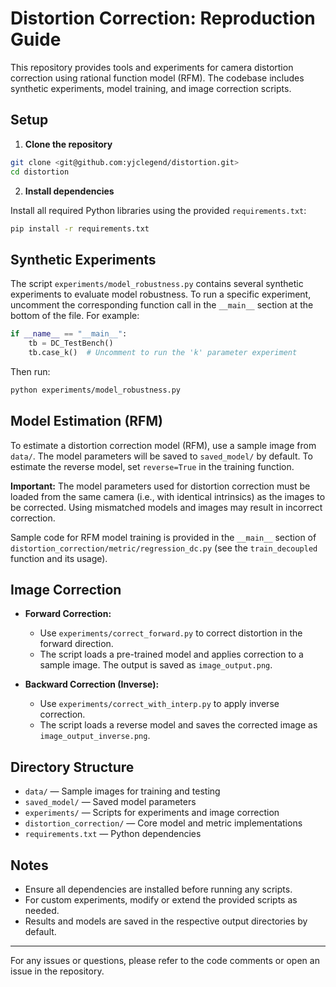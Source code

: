 # Distortion Correction: Reproduction Guide

This repository provides tools and experiments for camera distortion correction using rational function model (RFM). The codebase includes synthetic experiments, model training, and image correction scripts.

## Setup

1. **Clone the repository**

```bash
git clone <git@github.com:yjclegend/distortion.git>
cd distortion
```

2. **Install dependencies**

Install all required Python libraries using the provided `requirements.txt`:

```bash
pip install -r requirements.txt
```

## Synthetic Experiments

The script `experiments/model_robustness.py` contains several synthetic experiments to evaluate model robustness. To run a specific experiment, uncomment the corresponding function call in the `__main__` section at the bottom of the file. For example:

```python
if __name__ == "__main__":
    tb = DC_TestBench()
    tb.case_k()  # Uncomment to run the 'k' parameter experiment
```

Then run:

```bash
python experiments/model_robustness.py
```


## Model Estimation (RFM)

To estimate a distortion correction model (RFM), use a sample image from `data/`. The model parameters will be saved to `saved_model/` by default. To estimate the reverse model, set `reverse=True` in the training function.

**Important:** The model parameters used for distortion correction must be loaded from the same camera (i.e., with identical intrinsics) as the images to be corrected. Using mismatched models and images may result in incorrect correction.

Sample code for RFM model training is provided in the `__main__` section of `distortion_correction/metric/regression_dc.py` (see the `train_decoupled` function and its usage).

## Image Correction

- **Forward Correction:**
  - Use `experiments/correct_forward.py` to correct distortion in the forward direction.
  - The script loads a pre-trained model and applies correction to a sample image. The output is saved as `image_output.png`.

- **Backward Correction (Inverse):**
  - Use `experiments/correct_with_interp.py` to apply inverse correction.
  - The script loads a reverse model and saves the corrected image as `image_output_inverse.png`.

## Directory Structure

- `data/` — Sample images for training and testing
- `saved_model/` — Saved model parameters
- `experiments/` — Scripts for experiments and image correction
- `distortion_correction/` — Core model and metric implementations
- `requirements.txt` — Python dependencies

## Notes

- Ensure all dependencies are installed before running any scripts.
- For custom experiments, modify or extend the provided scripts as needed.
- Results and models are saved in the respective output directories by default.

---

For any issues or questions, please refer to the code comments or open an issue in the repository.
